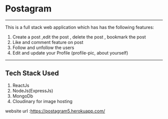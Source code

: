 # Postagram
*****
This is a full stack web application which has has the following features:

1. Create a post ,edit the post , delete the post , bookmark the post
2. Like and comment feature on post
3. Follow and unfollow the users
4. Edit and update your Profile (profile-pic, about yourself)

***
## Tech Stack Used
1. ReactJs
2. NodeJs(ExpressJs)
3. MongoDb 
4. Cloudinary for image hosting

website url :https://postagram5.herokuapp.com/
